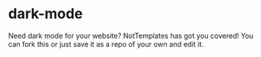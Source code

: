 # dark-mode
Need dark mode for your website? NotTemplates has got you covered! You can fork this or just save it as a repo of your own and edit it.
